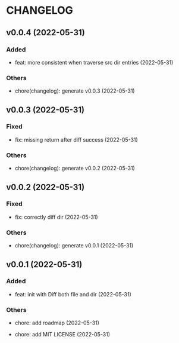 # CHANGELOG

## v0.0.4 (2022-05-31)

### Added

- feat: more consistent when traverse src dir entries (2022-05-31)

### Others

- chore(changelog): generate v0.0.3 (2022-05-31)

## v0.0.3 (2022-05-31)

### Fixed

- fix: missing return after diff success (2022-05-31)

### Others

- chore(changelog): generate v0.0.2 (2022-05-31)

## v0.0.2 (2022-05-31)

### Fixed

- fix: correctly diff dir (2022-05-31)

### Others

- chore(changelog): generate v0.0.1 (2022-05-31)

## v0.0.1 (2022-05-31)

### Added

- feat: init with Diff both file and dir (2022-05-31)

### Others

- chore: add roadmap (2022-05-31)

- chore: add MIT LICENSE (2022-05-31)
